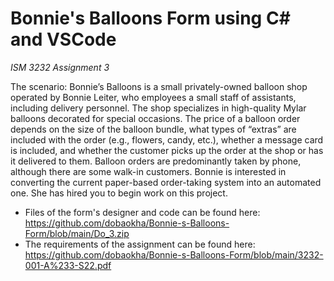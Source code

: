 # Bonnie's Balloons Form using C# and VSCode
*ISM 3232 Assignment 3*

The scenario: Bonnie’s Balloons is a small privately-owned balloon shop operated by Bonnie Leiter, who employees a small staff of assistants, including delivery personnel. The shop specializes in high-quality Mylar balloons decorated for special occasions. The price of a balloon order depends on the size of the balloon bundle, what types of “extras” are included with the order (e.g., flowers, candy, etc.), whether a message card is included, and whether the customer picks up the order at the shop or has it delivered to them. Balloon orders are predominantly taken by phone, although there are some walk-in customers. Bonnie is interested in converting the current paper-based order-taking system into an automated one. She has hired you to begin work on this project. 

- Files of the form's designer and code can be found here: https://github.com/dobaokha/Bonnie-s-Balloons-Form/blob/main/Do_3.zip
- The requirements of the assignment can be found here: https://github.com/dobaokha/Bonnie-s-Balloons-Form/blob/main/3232-001-A%233-S22.pdf
